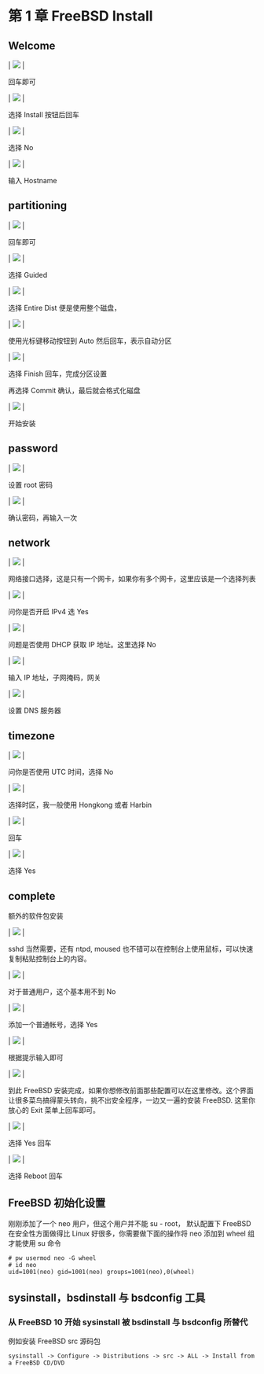 # 第 1 章 FreeBSD Install

## Welcome

| ![](img/freebsd-boot.png) |

回车即可

| ![](img/freebsd-welcome.png) |

选择 Install 按钮后回车

| ![](img/freebsd-keymap-selection.png) |

选择 No

| ![](img/freebsd-hostname.png) |

输入 Hostname

## partitioning

| ![](img/freebsd-distribution-select.png) |

回车即可

| ![](img/freebsd-partitioning.png) |

选择 Guided

| ![](img/freebsd-partition-entire-disk.png) |

选择 Entire Dist 便是使用整个磁盘，

| ![](img/freebsd-partitioning-editor.png) |

使用光标键移动按钮到 Auto 然后回车，表示自动分区

| ![](img/freebsd-partitioning-finish.png) |

选择 Finish 回车，完成分区设置

再选择 Commit 确认，最后就会格式化磁盘

| ![](img/freebsd-archive-extraction.png) |

开始安装

## password

| ![](img/freebsd-new-password.png) |

设置 root 密码

| ![](img/freebsd-retype-new-password.png) |

确认密码，再输入一次

## network

| ![](img/freebsd-network-configuration.png) |

网络接口选择，这是只有一个网卡，如果你有多个网卡，这里应该是一个选择列表

| ![](img/freebsd-network-configuration-ipv4.png) |

问你是否开启 IPv4 选 Yes

| ![](img/freebsd-network-configuration-dhcp.png) |

问题是否使用 DHCP 获取 IP 地址。这里选择 No

| ![](img/freebsd-network-configuration-ip.png) |

输入 IP 地址，子网掩码，网关

| ![](img/freebsd-network-configuration-dns.png) |

设置 DNS 服务器

## timezone

| ![](img/freebsd-local.png) |

问你是否使用 UTC 时间，选择 No

| ![](img/freebsd-timezone.png) |

选择时区，我一般使用 Hongkong 或者 Harbin

| ![](img/freebsd-timezone-asia-hongkong.png) |

回车

| ![](img/freebsd-timezone-confirmation.png) |

选择 Yes

## complete

额外的软件包安装

| ![](img/freebsd-system.png) |

sshd 当然需要，还有 ntpd, moused 也不错可以在控制台上使用鼠标，可以快速复制粘贴控制台上的内容。

| ![](img/freebsd-dumpdev.png) |

对于普通用户，这个基本用不到 No

| ![](img/freebsd-adduser.png) |

添加一个普通帐号，选择 Yes

| ![](img/freebsd-adduser-ok.png) |

根据提示输入即可

| ![](img/freebsd-final.png) |

到此 FreeBSD 安装完成，如果你想修改前面那些配置可以在这里修改。这个界面让很多菜鸟搞得蒙头转向，挑不出安全程序，一边又一遍的安装 FreeBSD. 这里你放心的 Exit 菜单上回车即可。

| ![](img/freebsd-manual-configuration.png) |

选择 Yes 回车

| ![](img/freebsd-complete.png) |

选择 Reboot 回车

## FreeBSD 初始化设置

刚刚添加了一个 neo 用户，但这个用户并不能 su - root， 默认配置下 FreeBSD 在安全性方面做得比 Linux 好很多，你需要做下面的操作将 neo 添加到 wheel 组才能使用 su 命令

```
# pw usermod neo -G wheel
# id neo
uid=1001(neo) gid=1001(neo) groups=1001(neo),0(wheel)

```

## sysinstall，bsdinstall 与 bsdconfig 工具

### 从 FreeBSD 10 开始 sysinstall 被 bsdinstall 与 bsdconfig 所替代

例如安装 FreeBSD src 源码包

```
sysinstall -> Configure -> Distributions -> src -> ALL -> Install from a FreeBSD CD/DVD

```